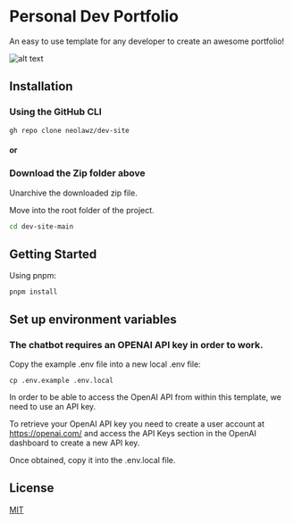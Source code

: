 # Personal Dev Portfolio

An easy to use template for any developer to create an awesome portfolio!

![alt text](https://github.com/neolawz/dev-site/blob/main/public/img/ogimg.jpg?raw=true)

## Installation

### Using the GitHub CLI

```
gh repo clone neolawz/dev-site
```
#### or

### Download the Zip folder above
Unarchive the downloaded zip file.

Move into the root folder of the project.

```bash
cd dev-site-main
```

## Getting Started

Using pnpm:

```
pnpm install
```

## Set up environment variables

### The chatbot requires an OPENAI API key in order to work. 

Copy the example .env file into a new local .env file:
```
cp .env.example .env.local
```

In order to be able to access the OpenAI API from within this template, we need to use an API key.

To retrieve your OpenAI API key you need to create a user account at https://openai.com/ and access the API Keys section in the OpenAI dashboard to create a new API key.

Once obtained, copy it into the .env.local file.

## License

[MIT](https://choosealicense.com/licenses/mit/)













